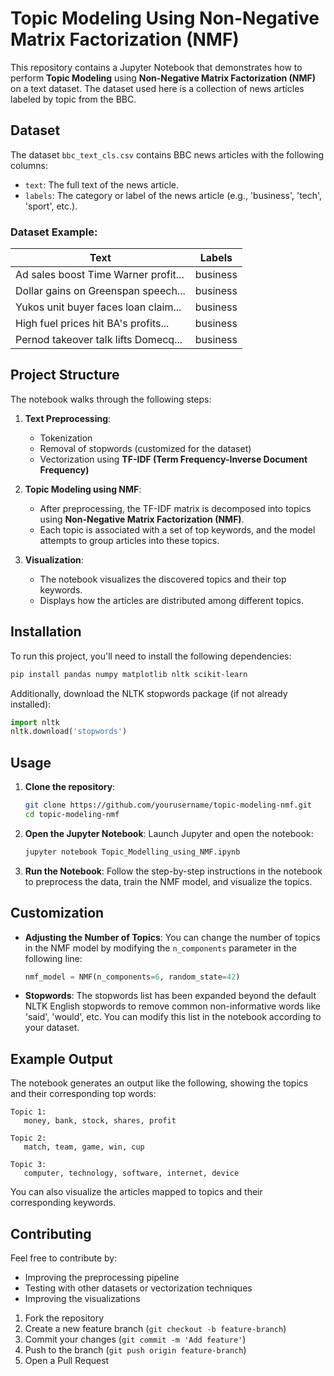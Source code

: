 # Topic Modeling Using Non-Negative Matrix Factorization (NMF)

This repository contains a Jupyter Notebook that demonstrates how to perform **Topic Modeling** using **Non-Negative Matrix Factorization (NMF)** on a text dataset. The dataset used here is a collection of news articles labeled by topic from the BBC.

## Dataset

The dataset `bbc_text_cls.csv` contains BBC news articles with the following columns:
- `text`: The full text of the news article.
- `labels`: The category or label of the news article (e.g., 'business', 'tech', 'sport', etc.).

### Dataset Example:

| Text                                                | Labels  |
| --------------------------------------------------- | ------- |
| Ad sales boost Time Warner profit...                | business|
| Dollar gains on Greenspan speech...                 | business|
| Yukos unit buyer faces loan claim...                | business|
| High fuel prices hit BA's profits...                | business|
| Pernod takeover talk lifts Domecq...                | business|

## Project Structure

The notebook walks through the following steps:
1. **Text Preprocessing**: 
    - Tokenization
    - Removal of stopwords (customized for the dataset)
    - Vectorization using **TF-IDF (Term Frequency-Inverse Document Frequency)**

2. **Topic Modeling using NMF**:
    - After preprocessing, the TF-IDF matrix is decomposed into topics using **Non-Negative Matrix Factorization (NMF)**.
    - Each topic is associated with a set of top keywords, and the model attempts to group articles into these topics.

3. **Visualization**:
    - The notebook visualizes the discovered topics and their top keywords.
    - Displays how the articles are distributed among different topics.

## Installation

To run this project, you'll need to install the following dependencies:

```bash
pip install pandas numpy matplotlib nltk scikit-learn
```

Additionally, download the NLTK stopwords package (if not already installed):

```python
import nltk
nltk.download('stopwords')
```

## Usage

1. **Clone the repository**:
   ```bash
   git clone https://github.com/yourusername/topic-modeling-nmf.git
   cd topic-modeling-nmf
   ```

2. **Open the Jupyter Notebook**:
   Launch Jupyter and open the notebook:

   ```bash
   jupyter notebook Topic_Modelling_using_NMF.ipynb
   ```

3. **Run the Notebook**:
   Follow the step-by-step instructions in the notebook to preprocess the data, train the NMF model, and visualize the topics.

## Customization

- **Adjusting the Number of Topics**: 
  You can change the number of topics in the NMF model by modifying the `n_components` parameter in the following line:
  ```python
  nmf_model = NMF(n_components=6, random_state=42)
  ```

- **Stopwords**: 
  The stopwords list has been expanded beyond the default NLTK English stopwords to remove common non-informative words like 'said', 'would', etc. You can modify this list in the notebook according to your dataset.

## Example Output

The notebook generates an output like the following, showing the topics and their corresponding top words:

```plaintext
Topic 1:
   money, bank, stock, shares, profit

Topic 2:
   match, team, game, win, cup

Topic 3:
   computer, technology, software, internet, device
```

You can also visualize the articles mapped to topics and their corresponding keywords.

## Contributing

Feel free to contribute by:
- Improving the preprocessing pipeline
- Testing with other datasets or vectorization techniques
- Improving the visualizations

1. Fork the repository
2. Create a new feature branch (`git checkout -b feature-branch`)
3. Commit your changes (`git commit -m 'Add feature'`)
4. Push to the branch (`git push origin feature-branch`)
5. Open a Pull Request
